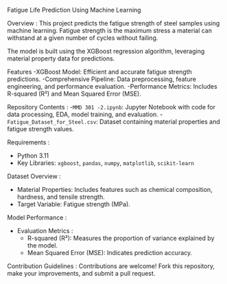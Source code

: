 Fatigue Life Prediction Using Machine Learning

Overview : 
This project predicts the fatigue strength of steel samples using machine learning. Fatigue strength is the maximum stress a material can withstand at a given number of cycles without failing.

The model is built using the XGBoost regression algorithm, leveraging material property data for predictions.

Features
-XGBoost Model: Efficient and accurate fatigue strength predictions.
-Comprehensive Pipeline: Data preprocessing, feature engineering, and performance evaluation.
-Performance Metrics: Includes R-squared (R²) and Mean Squared Error (MSE).

Repository Contents :
-`MMD 301 -2.ipynb`: Jupyter Notebook with code for data processing, EDA, model training, and evaluation.
-`Fatigue_Dataset_for_Steel.csv`: Dataset containing material properties and fatigue strength values.

Requirements :
- Python 3.11
- Key Libraries: `xgboost`, `pandas`, `numpy`, `matplotlib`, `scikit-learn`

Dataset Overview :
- Material Properties: Includes features such as chemical composition, hardness, and tensile strength.
- Target Variable: Fatigue strength (MPa).

Model Performance : 
- Evaluation Metrics :
  - R-squared (R²): Measures the proportion of variance explained by the model.
  - Mean Squared Error (MSE): Indicates prediction accuracy.

Contribution Guidelines : 
Contributions are welcome! Fork this repository, make your improvements, and submit a pull request.



